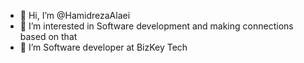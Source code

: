 - 👋 Hi, I’m @HamidrezaAlaei
- 👀 I’m interested in Software development and making connections based on that
- 🌱 I’m Software developer at BizKey Tech

<!---
HamidrezaAlaei/HamidrezaAlaei is a ✨ special ✨ repository because its `README.md` (this file) appears on your GitHub profile.
You can click the Preview link to take a look at your changes.
--->

